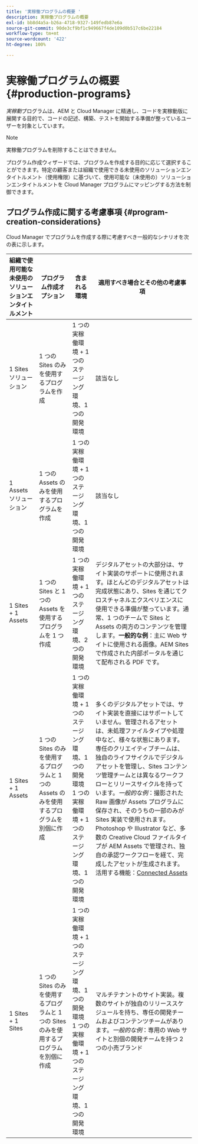 ```yaml
---
title: '実稼働プログラムの概要 '
description: 実稼働プログラムの概要
exl-id: bb8d4a5a-b26a-4718-9327-149fedb87e6a
source-git-commit: 90de3cf9bf1c949667f4de109d0b517c6be22184
workflow-type: tm+mt
source-wordcount: '422'
ht-degree: 100%

---
```


# 実稼働プログラムの概要 {#production-programs}

*実稼動*&#x200B;プログラムは、AEM と Cloud Manager に精通し、コードを実稼動版に展開する目的で、コードの記述、構築、テストを開始する準備が整っているユーザーを対象としています。

>[!NOTE]
>実稼働プログラムを削除することはできません。

プログラム作成ウィザードでは、プログラムを作成する目的に応じて選択することができます。特定の顧客または組織で使用できる未使用のソリューションエンタイトルメント（使用権限）に基づいて、使用可能な（未使用の）ソリューションエンタイトルメントを Cloud Manager プログラムにマッピングする方法を制御できます。

## プログラム作成に関する考慮事項 {#program-creation-considerations}

Cloud Manager でプログラムを作成する際に考慮すべき一般的なシナリオを次の表に示します。

| 組織で使用可能な未使用のソリューションエンタイトルメント | プログラム作成オプション | 含まれる環境 | 適用すべき場合とその他の考慮事項 |
|--- |--- |--- |--- |
| 1 Sites ソリューション | 1 つの Sites のみを使用するプログラムを作成 | 1 つの実稼働環境 + 1 つのステージング環境、1 つの開発環境 | 該当なし |
| 1 Assets ソリューション | 1 つの Assets のみを使用するプログラムを作成 | 1 つの実稼働環境 + 1 つのステージング環境、1 つの開発環境 | 該当なし |
| 1 Sites + 1 Assets | 1 つの Sites と 1 つの Assets を使用するプログラムを 1 つ作成 | 1 つの実稼働環境 + 1 つのステージング環境、2 つの開発環境 | デジタルアセットの大部分は、サイト実装のサポートに使用されます。ほとんどのデジタルアセットは完成状態にあり、Sites を通じてクロスチャネルエクスペリエンスに使用できる準備が整っています。通常、1 つのチームで Sites と Assets の両方のコンテンツを管理します。**一般的な例**：主に Web サイトに使用される画像。AEM Sites で作成された内部ポータルを通じて配布される PDF です。 |
| 1 Sites + 1 Assets | 1 つの Sites のみを使用するプログラムと 1 つの Assets のみを使用するプログラムを別個に作成 | 1 つの実稼働環境 + 1 つのステージング環境、1 つの開発環境<br>1 つの実稼働環境 + 1 つのステージング環境、1 つの開発環境 | 多くのデジタルアセットでは、サイト実装を直接にはサポートしていません。管理されるアセットは、未処理ファイルタイプや処理中など、様々な状態にあります。専任のクリエイティブチームは、独自のライフサイクルでデジタルアセットを管理し、Sites コンテンツ管理チームとは異なるワークフローとリリースサイクルを持っています。*一般的な例*：撮影された Raw 画像が Assets プログラムに保存され、そのうちの一部のみが Sites 実装で使用されます。Photoshop や Illustrator など、多数の Creative Cloud ファイルタイプが AEM Assets で管理され、独自の承認ワークフローを経て、完成したアセットが生成されます。活用する機能：[Connected Assets](https://experienceleague.adobe.com/docs/experience-manager-cloud-service/assets/admin/use-assets-across-connected-assets-instances.html?lang=ja#overview-of-connected-assets) |
| 1 Sites + 1 Sites | 1 つの Sites のみを使用するプログラムと 1 つの Sites のみを使用するプログラムを別個に作成 | 1 つの実稼働環境 + 1 つのステージング環境、1 つの開発環境<br>1 つの実稼働環境 + 1 つのステージング環境、1 つの開発環境 | マルチテナントのサイト実装。複数のサイトが独自のリリーススケジュールを持ち、専任の開発チームおよびコンテンツチームがあります。*一般的な例*：専用の Web サイトと別個の開発チームを持つ 2 つの小売ブランド |

